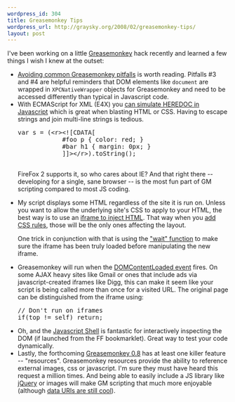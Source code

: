 ```yaml
--- 
wordpress_id: 304
title: Greasemonkey Tips
wordpress_url: http://graysky.org/2008/02/greasemonkey-tips/
layout: post
---
```

I've been working on a little <a href="http://www.greasespot.net/">Greasemonkey</a> hack recently and learned a few things I wish I knew at the outset:

<ul>

<li><a href="http://www.oreillynet.com/lpt/a/6257">Avoiding common Greasemonkey pitfalls</a> is worth reading. Pitfalls #3 and #4 are helpful reminders that DOM elements like <code>document</code> are wrapped in <code>XPCNativeWrapper</code> objects for Greasemonkey and need to be accessed differently than typical in Javascript code.

<li>With ECMAScript for XML (E4X) you <a href="http://mook.wordpress.com/2005/10/30/multi-line-strings-in-javascript/">can simulate HEREDOC in Javascript</a> which is great when blasting HTML or CSS. Having to escape strings and join multi-line strings is tedious.

<pre>
var s = (&lt;r&gt;&lt;![CDATA[
            #foo p { color: red; }
            #bar h1 { margin: 0px; }
            ]]&gt;&lt;/r&gt;).toString();

</pre>

FireFox 2 supports it, so who cares about IE? And that right there -- developing for a single, sane browser -- is the most fun part of GM scripting compared to most JS coding.

<li>My script displays some HTML regardless of the site it is run on. Unless you want to allow the underlying site's CSS to apply to your HTML, the best way is to use an <a href="http://wiki.greasespot.net/HTML_injection_tips">iframe to inject HTML</a>. That way when you <a href="http://diveintogreasemonkey.org/patterns/add-css.html">add CSS rules</a>, those will be the only ones affecting the layout.

One trick in conjunction with that is using the <a href="http://wiki.greasespot.net/Code_snippets#Waiting_for_something">"wait" function</a> to make sure the iframe has been truly loaded before manipulating the new iframe.

<li>Greasemonkey will run when the <a href="http://wiki.greasespot.net/DOMContentLoaded">DOMContentLoaded event</a> fires. On some AJAX heavy sites like Gmail or ones that include ads via javascript-created iframes like Digg, this can make it seem like your script is being called more than once for a visited URL. The original page can be distinguished from the iframe using:

<pre>
// Don't run on iframes
if(top != self) return;
</pre>

<li>Oh, and the <a href="http://www.squarefree.com/shell/">Javascript Shell</a> is fantastic for interactively inspecting the DOM (if launched from the FF bookmarklet). Great way to test your code dynamically.

<li>Lastly, the forthcoming <a href="http://groups.google.com/group/greasemonkey-users/browse_thread/thread/06e6d0eeefcbfb7d/cbde5d3a750430fb">Greasemonkey 0.8</a> has at least one killer feature -- "resources". Greasemonkey resources provide the ability to reference external images, css or javascript. I'm sure they must have heard this request a million times. And being able to easily include a JS library like <a href="http://jquery.com/">jQuery</a> or images will make GM scripting that much more enjoyable (although <a href="http://diveintogreasemonkey.org/patterns/add-image.html">data URIs are still cool</a>).

</ul>
